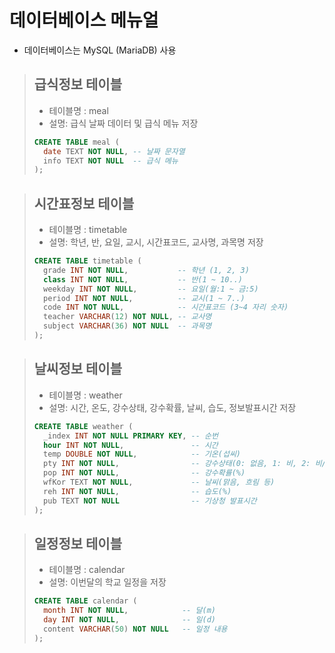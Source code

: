 # 데이터베이스 메뉴얼
* 데이터베이스는 MySQL (MariaDB) 사용
> ## 급식정보 테이블
> * 테이블명 : meal
> * 설명: 급식 날짜 데이터 및 급식 메뉴 저장
> ```sql
> CREATE TABLE meal (
>   date TEXT NOT NULL, -- 날짜 문자열
>   info TEXT NOT NULL  -- 급식 메뉴
> );
> ```

> ## 시간표정보 테이블
> * 테이블명 : timetable
> * 설명: 학년, 반, 요일, 교시, 시간표코드, 교사명, 과목명 저장
> ```sql
> CREATE TABLE timetable (
>   grade INT NOT NULL,           -- 학년 (1, 2, 3)
>   class INT NOT NULL,           -- 반(1 ~ 10..)
>   weekday INT NOT NULL,         -- 요일(월:1 ~ 금:5)
>   period INT NOT NULL,          -- 교시(1 ~ 7..)
>   code INT NOT NULL,            -- 시간표코드 (3~4 자리 숫자)
>   teacher VARCHAR(12) NOT NULL, -- 교사명
>   subject VARCHAR(36) NOT NULL  -- 과목명
> );
> ```

> ## 날씨정보 테이블
> * 테이블명 : weather
> * 설명: 시간, 온도, 강수상태, 강수확률, 날씨, 습도, 정보발표시간 저장
> ```sql
> CREATE TABLE weather (
>   _index INT NOT NULL PRIMARY KEY, -- 순번
>   hour INT NOT NULL,               -- 시간
>   temp DOUBLE NOT NULL,            -- 기온(섭씨)
>   pty INT NOT NULL,                -- 강수상태(0: 없음, 1: 비, 2: 비/눈, 3: 눈)
>   pop INT NOT NULL,                -- 강수확률(%)
>   wfKor TEXT NOT NULL,             -- 날씨(맑음, 흐림 등)
>   reh INT NOT NULL,                -- 습도(%)
>   pub TEXT NOT NULL                -- 기상청 발표시간
> );
> ```

> ## 일정정보 테이블
> * 테이블명 : calendar
> * 설명: 이번달의 학교 일정을 저장
> ```sql
> CREATE TABLE calendar (
>   month INT NOT NULL,            -- 달(m)
>   day INT NOT NULL,              -- 일(d)
>   content VARCHAR(50) NOT NULL   -- 일정 내용
> );
> ```